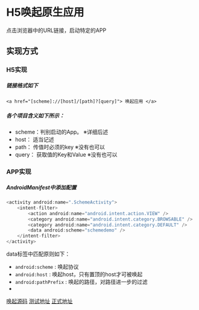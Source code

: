 # H5唤起原生应用

点击浏览器中的URL链接，启动特定的APP

## 实现方式

### H5实现

##### 链接格式如下

```
<a href="[scheme]://[host]/[path]?[query]"> 唤起应用 </a> 
```

##### 各个项目含义如下所示：
 * scheme：判别启动的App。 ※详细后述
 * host：  适当记述
 * path：  传值时必须的key     ※没有也可以
 * query： 获取值的Key和Value  ※没有也可以

### APP实现

##### AndroidManifest中添加配置

```java
<activity android:name=".SchemeActivity">
	<intent-filter>
		<action android:name="android.intent.action.VIEW" />
		<category android:name="android.intent.category.BROWSABLE" />
		<category android:name="android.intent.category.DEFAULT" />
		<data android:scheme="schemedemo" />
	</intent-filter>
</activity>
```

  data标签中匹配原则如下：
 * `android:scheme` : 唤起协议
 * `android:host` : 唤起host，只有置顶的host才可被唤起
 * `android:pathPrefix` : 唤起的路径，对路径进一步的过滤
 * 

[唤起源码](https://raw.githubusercontent.com/jingle1267/AndroidSchemeDemo/master/html/callback.html) 
[测试地址](https://rawgit.com/jingle1267/AndroidSchemeDemo/master/html/callback.html) 
[正式地址](https://cdn.rawgit.com/jingle1267/AndroidSchemeDemo/master/html/callback.html) 
